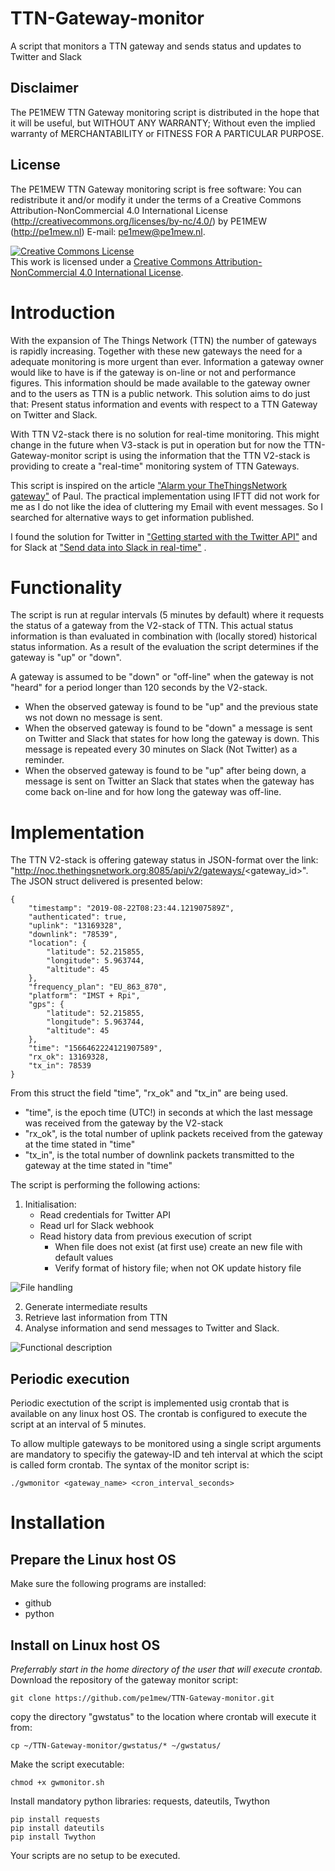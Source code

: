 # TTN-Gateway-monitor
A script that monitors a TTN gateway and sends status and updates to Twitter and Slack

## Disclaimer
The PE1MEW TTN Gateway monitoring script is distributed in the hope that it will be useful, but WITHOUT ANY WARRANTY; Without even the implied warranty of MERCHANTABILITY or FITNESS FOR A PARTICULAR PURPOSE.
## License
The PE1MEW TTN Gateway monitoring script is free software: You can redistribute it and/or modify it under the terms of a Creative Commons Attribution-NonCommercial 4.0 International License (http://creativecommons.org/licenses/by-nc/4.0/) by PE1MEW (http://pe1mew.nl) E-mail: pe1mew@pe1mew.nl.

<a rel="license" href="http://creativecommons.org/licenses/by-nc/4.0/"><img alt="Creative Commons License" style="border-width:0" src="https://i.creativecommons.org/l/by-nc/4.0/88x31.png" /></a><br />This work is licensed under a <a rel="license" href="http://creativecommons.org/licenses/by-nc/4.0/">Creative Commons Attribution-NonCommercial 4.0 International License</a>.
# Introduction
With the expansion of The Things Network (TTN) the number of gateways is rapidly increasing. Together with these new gateways the need for a adequate monitoring is more urgent than ever. Information a gateway owner would like to have is if the gateway is on-line or not and performance figures. This information should be made available to the gateway owner and to the users as TTN is a public network. This solution aims to do just that: Present status information and events with respect to a TTN Gateway on Twitter and Slack.

With TTN V2-stack there is no solution for real-time monitoring. This might change in the future when V3-stack is put in operation but for now the TTN-Gateway-monitor script is using the information that the TTN V2-stack is providing to create a "real-time" monitoring system of TTN Gateways.

This script is inspired on the article <a href="https://www.disk91.com/2019/technology/lora/alarm-your-thethingsnetwork-gateway/">"Alarm your TheThingsNetwork gateway"</a> of Paul. The practical implementation using IFTT did not work for me as I do not like the idea of cluttering my Email with event messages. So I searched for alternative ways to get information published. 

I found the solution for Twitter in <a href="https://projects.raspberrypi.org/en/projects/getting-started-with-the-twitter-api">"Getting started with the Twitter API"</a> and for Slack at <a href="https://api.slack.com/incoming-webhooks">"Send data into Slack in real-time"</a> .
# Functionality
The script is run at regular intervals (5 minutes by default) where it requests the status of a gateway from the V2-stack of TTN. This actual status information is than evaluated in combination with (locally stored) historical status information. As a result of the evaluation the script determines if the gateway is "up" or "down".

A gateway is assumed to be "down" or "off-line" when the gateway is not "heard" for a period longer than 120 seconds by the V2-stack.

- When the observed gateway is found to be "up" and the previous state ws not down no message is sent.
- When the observed gateway is found to be "down" a message is sent on Twitter and Slack that states for how long the gateway is down. This message is repeated every 30 minutes on Slack (Not Twitter) as a reminder.
- When the observed gateway is found to be "up" after being down, a message is sent on Twitter an Slack that states when the gateway has come back on-line and for how long the gateway was off-line.
# Implementation
The TTN V2-stack is offering gateway status in JSON-format over the link: "http://noc.thethingsnetwork.org:8085/api/v2/gateways/<gateway_id>". The JSON struct delivered is presented below:
```
{
    "timestamp": "2019-08-22T08:23:44.121907589Z",
    "authenticated": true,
    "uplink": "13169328",
    "downlink": "78539",
    "location": {
        "latitude": 52.215855,
        "longitude": 5.963744,
        "altitude": 45
    },
    "frequency_plan": "EU_863_870",
    "platform": "IMST + Rpi",
    "gps": {
        "latitude": 52.215855,
        "longitude": 5.963744,
        "altitude": 45
    },
    "time": "1566462224121907589",
    "rx_ok": 13169328,
    "tx_in": 78539
}
```
From this struct the field "time", "rx_ok" and "tx_in" are being used.
- "time", is the epoch time (UTC!) in seconds at which the last message was received from the gateway by the V2-stack
- "rx_ok", is the total number of uplink packets received from the gateway at the time stated in "time"
- "tx_in", is the total number of downlink packets transmitted to the gateway at the time stated in "time"

The script is performing the following actions:
1. Initialisation:
   - Read credentials for Twitter API
   - Read url for Slack webhook
   - Read history data from previous execution of script
     - When file does not exist (at first use) create an new file with default values
     - Verify format of history file; when not OK update history file

![File handling](images/FlowChart_FileHandling.png "Handling of history data in script")

2. Generate intermediate results 
3. Retrieve last information from TTN
4. Analyse information and send messages to Twitter and Slack.

![Functional description](images/FlowChart_Functional.png "Functional description of script")

## Periodic execution
Periodic exectution of the script is implemented usig crontab that is available on any linux host OS. The crontab is configured to execute the script at an interval of 5 minutes. 

To allow multiple gateways to be monitored using a single script arguments are mandatory to specifiy the gateway-ID and teh interval at which the scipt is called form crontab. The syntax of the monitor script is:
```
./gwmonitor <gateway_name> <cron_interval_seconds>
```
# Installation
## Prepare the Linux host OS
Make sure the following programs are installed:
- github
- python
## Install on Linux host OS
_Preferrably start in the home directory of the user that will execute crontab._ 
Download the repository of the gateway monitor script:
```
git clone https://github.com/pe1mew/TTN-Gateway-monitor.git
```
copy the directory "gwstatus" to the location where crontab will execute it from: 
```
cp ~/TTN-Gateway-monitor/gwstatus/* ~/gwstatus/
```
Make the script executable:
```
chmod +x gwmonitor.sh 
```
Install mandatory python libraries: requests, dateutils, Twython
```
pip install requests
pip install dateutils
pip install Twython
```
Your scripts are no setup to be executed.

## 
